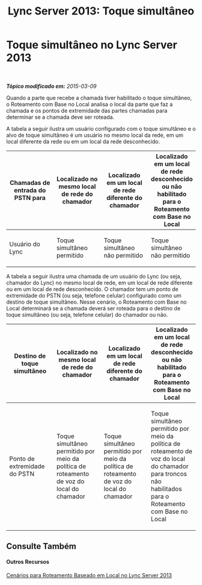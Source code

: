 ﻿---
title: 'Lync Server 2013: Toque simultâneo '
TOCTitle: Toque simultâneo
ms:assetid: df02f919-4d50-4832-9300-6c51f8b4fc56
ms:mtpsurl: https://technet.microsoft.com/pt-br/library/JJ994079(v=OCS.15)
ms:contentKeyID: 52057745
ms.date: 05/19/2016
mtps_version: v=OCS.15
ms.translationtype: HT
---

# Toque simultâneo no Lync Server 2013

 

_**Tópico modificado em:** 2015-03-09_

Quando a parte que recebe a chamada tiver habilitado o toque simultâneo, o Roteamento com Base no Local analisa o local da parte que faz a chamada e os pontos de extremidade das partes chamadas para determinar se a chamada deve ser roteada.

A tabela a seguir ilustra um usuário configurado com o toque simultâneo e o alvo de toque simultâneo é um usuário no mesmo local da rede, em um local diferente da rede ou em um local da rede desconhecido.


<table>
<colgroup>
<col style="width: 25%" />
<col style="width: 25%" />
<col style="width: 25%" />
<col style="width: 25%" />
</colgroup>
<thead>
<tr class="header">
<th>Chamadas de entrada do PSTN para</th>
<th>Localizado no mesmo local de rede do chamador</th>
<th>Localizado em um local de rede diferente do chamador</th>
<th>Localizado em um local de rede desconhecido ou não habilitado para o Roteamento com Base no Local</th>
</tr>
</thead>
<tbody>
<tr class="odd">
<td><p>Usuário do Lync</p></td>
<td><p>Toque simultâneo permitido</p></td>
<td><p>Toque simultâneo não permitido</p></td>
<td><p>Toque simultâneo não permitido</p></td>
</tr>
</tbody>
</table>

  
A tabela a seguir ilustra uma chamada de um usuário do Lync (ou seja, chamador do Lync) no mesmo local de rede, em um local de rede diferente ou em um local de rede desconhecido. O chamador tem um ponto de extremidade do PSTN (ou seja, telefone celular) configurado como um destino de toque simultâneo. Nesse cenário, o Roteamento com Base no Local determinará se a chamada deverá ser roteada para o destino de toque simultâneo (ou seja, telefone celular) do chamador ou não.


<table>
<colgroup>
<col style="width: 25%" />
<col style="width: 25%" />
<col style="width: 25%" />
<col style="width: 25%" />
</colgroup>
<thead>
<tr class="header">
<th>Destino de toque simultâneo</th>
<th>Localizado no mesmo local de rede do chamador</th>
<th>Localizado em um local de rede diferente do chamador</th>
<th>Localizado em um local de rede desconhecido ou não habilitado para o Roteamento com Base no Local</th>
</tr>
</thead>
<tbody>
<tr class="odd">
<td><p>Ponto de extremidade do PSTN</p></td>
<td><p>Toque simultâneo permitido por meio da política de roteamento de voz do local do chamador</p></td>
<td><p>Toque simultâneo permitido por meio da política de roteamento de voz do local do chamador</p></td>
<td><p>Toque simultâneo permitido por meio da política de roteamento de voz do local do chamador para troncos não habilitados para o Roteamento com Base no Local</p></td>
</tr>
</tbody>
</table>


## Consulte Também

#### Outros Recursos

[Cenários para Roteamento Baseado em Local no Lync Server 2013](lync-server-2013-scenarios-for-location-based-routing.md)

